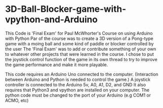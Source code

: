 # 3D-Ball-Blocker-game-with-vpython-and-Arduino
This Code is 'Final Exam' for Paul McWhorter's Course on using Arduino with Python
Par of the course was to create a 3D version of a Pong-type game with a moing ball and some kind of paddle or blocker controlled by the user
The 'Final Exam' was to add or contribute something of your own to whatever other projects that were learned in the course. I chose to put the joystick
control function of the game in its own thread to try to improve the game performance and make it more playable.

This code requires an Arduino Uno connected to the computer. (Interaction between Arduino and Python is needed to control the game.)
A joystick controller is connected to the Arduino 5v, A0, A1, D2, and GND
It also requires that Python3 and vpython are installed on your computer.
The python code must be changed to the port of your Arduino (e.g COM1 or ACMO, etc)

